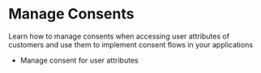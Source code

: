 # Manage Consents

Learn how to manage consents when accessing user attributes of customers and use them to implement consent flows in your applications

- <a :href="$withBase('/guides/authentication/consent/manage-claims-for-apps/')">Manage consent for user attributes</a> 